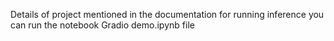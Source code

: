 Details of project mentioned in the documentation for running inference you can run the notebook Gradio demo.ipynb file
